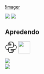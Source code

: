 [!imager](src/AddText_10-01-06.18.42.png)
<div>
<a href="https://youtube.com/@AstralSec_Haxor?si=iVQrelNkyomCPRNR" target="_blank"><img loading="lazy" src="https://img.shields.io/badge/YouTube-FF0000?style=for-the-badge&logo=youtube&logoColor=white" target="_blank"></a>
<a href="https://medium.com/AstralSecHaxor" target="_blank"><img loading="lazy" src="https://img.shields.io/badge/Medium-12100E?style=for-the-badge&logo=medium&logoColor=white" target="_blank"></a>
</div>

## Apredendo
<img loading="lazy" src="src/icons8-python.gif" width="40" height="40"/> <img loading="lazy" src="https://cdn.jsdelivr.net/gh/devicons/devicon/icons/linux/linux-original.svg" width="40" height="40"/>

<div>
<a href="https://github.com/AstralSecHaxor">
<img loading="lazy" height="180em" src="https://github-readme-stats.vercel.app/api/top-langs/?username=AstralSecHaxor&layout=compact&langs_count=7&theme=dark"/>
</div>
<picture>
  <source
    srcset="https://github-readme-stats.vercel.app/api?username=AstralSecHaxor&show_icons=true&theme=dark"
    media="(prefers-color-scheme: dark)"
  />
  <source
    srcset="https://github-readme-stats.vercel.app/api?username=AstralSecHaxor&show_icons=true"
    media="(prefers-color-scheme: light), (prefers-color-scheme: no-preference)"
  />
  <img src="https://github-readme-stats.vercel.app/api?username=anuraghazra&show_icons=true" />
</picture>

